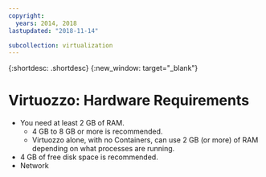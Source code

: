 ```yaml
---
copyright:
  years: 2014, 2018
lastupdated: "2018-11-14"

subcollection: virtualization
---
```

{:shortdesc: .shortdesc}
{:new_window: target="_blank"}

# Virtuozzo: Hardware Requirements

* You need at least 2 GB of RAM.
  * 4 GB to 8 GB or more is recommended.
  * Virtuozzo alone, with no Containers, can use 2 GB (or more) of RAM depending on what processes are running.
* 4 GB of free disk space is recommended.
* Network
